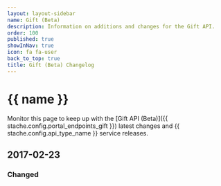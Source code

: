 ```yaml
---
layout: layout-sidebar
name: Gift (Beta)
description: Information on additions and changes for the Gift API.
order: 100
published: true
showInNav: true
icon: fa fa-user
back_to_top: true
title: Gift (Beta) Changelog
---
```


# {{ name }}

Monitor this page to keep up with the [Gift API (Beta)]({{ stache.config.portal_endpoints_gift }}) latest changes and {{ stache.config.api_type_name }} service releases.

## 2017-02-23

### Changed
